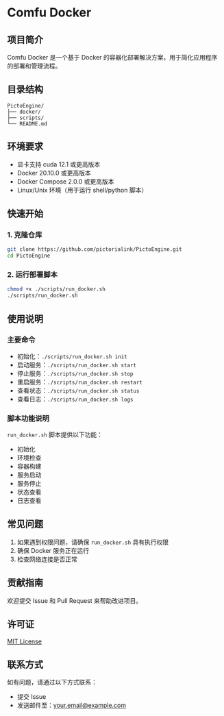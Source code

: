 # Comfu Docker

## 项目简介
Comfu Docker 是一个基于 Docker 的容器化部署解决方案，用于简化应用程序的部署和管理流程。

## 目录结构 
```
PictoEngine/
├── docker/
├── scripts/
└── README.md
``` 

## 环境要求
- 显卡支持 cuda 12.1 或更高版本
- Docker 20.10.0 或更高版本
- Docker Compose 2.0.0 或更高版本
- Linux/Unix 环境（用于运行 shell/python 脚本）

## 快速开始

### 1. 克隆仓库

```bash
git clone https://github.com/pictorialink/PictoEngine.git
cd PictoEngine
```

### 2. 运行部署脚本
```bash
chmod +x ./scripts/run_docker.sh
./scripts/run_docker.sh
```

## 使用说明

### 主要命令
- 初始化：`./scripts/run_docker.sh init`
- 启动服务：`./scripts/run_docker.sh start`
- 停止服务：`./scripts/run_docker.sh stop`
- 重启服务：`./scripts/run_docker.sh restart`
- 查看状态：`./scripts/run_docker.sh status`
- 查看日志：`./scripts/run_docker.sh logs`

### 脚本功能说明
`run_docker.sh` 脚本提供以下功能：
- 初始化
- 环境检查
- 容器构建
- 服务启动
- 服务停止
- 状态查看
- 日志查看


## 常见问题
1. 如果遇到权限问题，请确保 `run_docker.sh` 具有执行权限
2. 确保 Docker 服务正在运行
3. 检查网络连接是否正常

## 贡献指南
欢迎提交 Issue 和 Pull Request 来帮助改进项目。

## 许可证
[MIT License](LICENSE)

## 联系方式
如有问题，请通过以下方式联系：
- 提交 Issue
- 发送邮件至：your.email@example.com 
